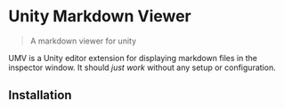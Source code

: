 # Unity Markdown Viewer
> A markdown viewer for unity

UMV is a Unity editor extension for displaying markdown files in the inspector window.
It should _just work_ without any setup or configuration.

## Installation

